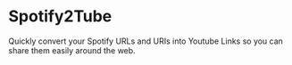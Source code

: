 Spotify2Tube
============

Quickly convert your Spotify URLs and URIs into Youtube Links so you can share them easily around the web.
